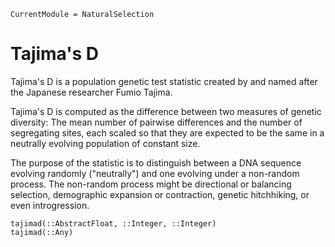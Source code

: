 ```@meta
CurrentModule = NaturalSelection
```

# Tajima's D

Tajima's D is a population genetic test statistic created by and named after the Japanese researcher Fumio Tajima.

Tajima's D is computed as the difference between two measures of genetic diversity:
The mean number of pairwise differences and the number of segregating sites, each scaled
so that they are expected to be the same in a neutrally evolving population of constant size.

The purpose of the statistic is to distinguish between a DNA sequence evolving
randomly ("neutrally") and one evolving under a non-random process.
The non-random process might be directional or balancing selection,
demographic expansion or contraction, genetic hitchhiking, or even introgression.

```@docs
tajimad(::AbstractFloat, ::Integer, ::Integer)
tajimad(::Any)
```
